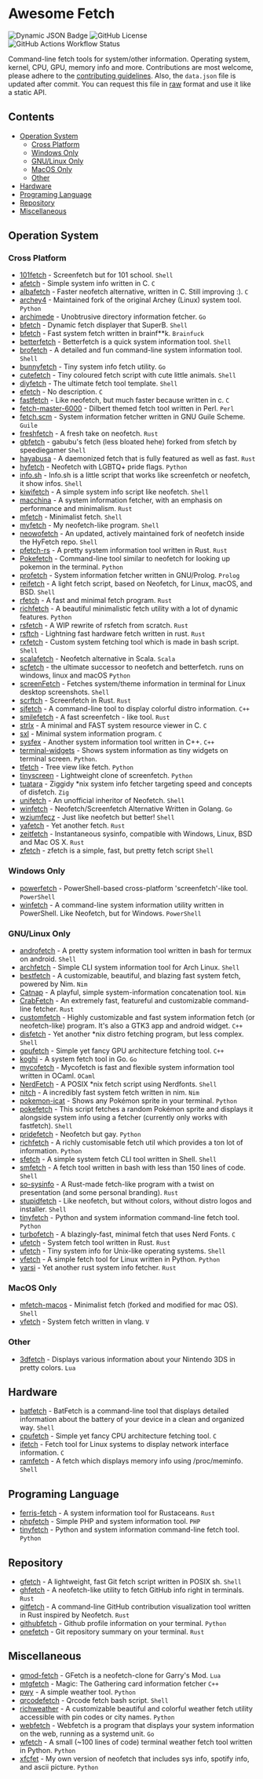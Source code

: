 # Awesome Fetch

![Dynamic JSON Badge](https://img.shields.io/badge/dynamic/json?url=https%3A%2F%2Fraw.githubusercontent.com%2Fbeucismis%2Fawesome-fetch%2Frefs%2Fheads%2Fmain%2Fdata.json&query=total&label=tools)
![GitHub License](https://img.shields.io/github/license/beucismis/awesome-fetch)
![GitHub Actions Workflow Status](https://img.shields.io/github/actions/workflow/status/beucismis/awesome-fetch/main.yml)

Command-line fetch tools for system/other information. Operating system, kernel, CPU, GPU, memory info and more. Contributions are most welcome, please adhere to the [contributing guidelines](CONTRIBUTING.md). Also, the `data.json` file is updated after commit. You can request this file in [raw](https://raw.githubusercontent.com/beucismis/awesome-fetch/refs/heads/main/data.json) format and use it like a static API.

## Contents

- [Operation System](#operation-system)
  - [Cross Platform](#cross-platform)
  - [Windows Only](#windows-only)
  - [GNU/Linux Only](#gnulinux-only)
  - [MacOS Only](#macos-only)
  - [Other](#other)
- [Hardware](#hardware)
- [Programing Language](#programing-language)
- [Repository](#repository)
- [Miscellaneous](#miscellaneous)

## Operation System

### Cross Platform

- [101fetch](https://github.com/salaaad2/101fetch) - Screenfetch but for 101 school. `Shell`
- [afetch](https://github.com/13-CF/afetch) - Simple system info written in C. `C`
- [albafetch](https://github.com/alba4k/albafetch) - Faster neofetch alternative, written in C. Still improving :). `C`
- [archey4](https://github.com/HorlogeSkynet/archey4) - Maintained fork of the original Archey (Linux) system tool. `Python`
- [archimede](https://github.com/gennaro-tedesco/archimede) - Unobtrusive directory information fetcher. `Go`
- [bfetch](https://github.com/NNBnh/bfetch) - Dynamic fetch displayer that SuperB. `Shell`
- [bfetch](https://github.com/xlsft/bfetch) - Fast system fetch written in brainf**k. `Brainfuck`
- [betterfetch](https://github.com/sctech-tr/betterfetch) - Betterfetch is a quick system information tool.  `Shell`
- [brofetch](https://github.com/ufuayk/brofetch) - A detailed and fun command-line system information tool. `Shell`
- [bunnyfetch](https://github.com/Rosettea/bunnyfetch) - Tiny system info fetch utility. `Go`
- [cutefetch](https://github.com/cybardev/cutefetch) - Tiny coloured fetch script with cute little animals. `Shell`
- [diyfetch](https://github.com/info-mono/diyfetch) - The ultimate fetch tool template. `Shell`
- [efetch](https://github.com/NoSequel/efetch) - No description. `C`
- [fastfetch](https://github.com/fastfetch-cli/fastfetch) - Like neofetch, but much faster because written in c. `C`
- [fetch-master-6000](https://github.com/anhsirk0/fetch-master-6000) - Dilbert themed fetch tool written in Perl. `Perl`
- [fetch.scm](https://github.com/KikyTokamuro/fetch.scm) - System information fetcher written in GNU Guile Scheme. `Guile`
- [freshfetch](https://github.com/K4rakara/freshfetch) - A fresh take on neofetch. `Rust`
- [gbfetch](https://github.com/GabubuAvailable/gbfetch) - gabubu's fetch (less bloated hehe) forked from sfetch by speediegamer `Shell`
- [hayabusa](https://github.com/Notarin/hayabusa) - A daemonized fetch that is fully featured as well as fast. `Rust`
- [hyfetch](https://github.com/hykilpikonna/hyfetch) - Neofetch with LGBTQ+ pride flags. `Python`
- [info.sh](https://github.com/bc1bb/info.sh) - Info.sh is a little script that works like screenfetch or neofetch, it show infos. `Shell`
- [kiwifetch](https://github.com/Bitskiwi/kiwifetch) - A simple system info script like neofetch. `Shell`
- [macchina](https://github.com/Macchina-CLI/macchina) - A system information fetcher, with an emphasis on performance and minimalism. `Rust`
- [mfetch](https://github.com/rachelambda/mfetch) - Minimalist fetch. `Shell`
- [myfetch](https://github.com/Pippadi/myfetch) - My neofetch-like program. `Shell`
- [neowofetch](https://github.com/hykilpikonna/hyfetch#running-updated-original-neofetch) - An updated, actively maintained fork of neofetch inside the HyFetch repo. `Shell`
- [pfetch-rs](https://github.com/Gobidev/pfetch-rs) - A pretty system information tool written in Rust. `Rust`
- [Pokefetch](https://github.com/rmccorm4/Pokefetch) - Command-line tool similar to neofetch for looking up pokemon in the terminal. `Python`
- [profetch](https://github.com/RustemB/profetch) - System information fetcher written in GNU/Prolog. `Prolog`
- [reifetch](https://github.com/OkaVatti/reifetch) - A light fetch script, based on Neofetch, for Linux, macOS, and BSD. `Shell`
- [rfetch](https://github.com/kamui-fin/rfetch) - A fast and minimal fetch program. `Rust`
- [richfetch](https://github.com/Rizen54/richfetch) - A beautiful minimalistic fetch utility with a lot of dynamic features. `Python`
- [rsfetch](https://github.com/Phate6660/rsfetch) - A WIP rewrite of rsfetch from scratch. `Rust`
- [rsftch](https://github.com/charklie/rsftch) - Lightning fast hardware fetch written in rust. `Rust`
- [rxfetch](https://github.com/Mangeshrex/rxfetch) - Custom system fetching tool which is made in bash script. `Shell`
- [scalafetch](https://github.com/Phate6660/scalafetch) - Neofetch alternative in Scala. `Scala`
- [scfetch](https://github.com/sctech-tr/scfetch) - the ultimate successor to neofetch and betterfetch. runs on windows, linux and macOS `Python`
- [screenFetch](https://github.com/KittyKatt/screenFetch) - Fetches system/theme information in terminal for Linux desktop screenshots. `Shell`
- [scrftch](https://github.com/wezm/scrftch) - Screenfetch in Rust. `Rust`
- [sjfetch](https://github.com/855309/sjfetch) - A command-line tool to display colorful distro information. `C++`
- [smilefetch](https://github.com/ashedapuppy/smilefetch) -  A fast screenfetch - like tool. `Rust`
- [strlx](https://github.com/stx3plus1/strlx) -  A minimal and FAST system resource viewer in C. `C`
- [sxl](https://github.com/stx3plus1/sxl) - Minimal system information program. `C`
- [sysfex](https://github.com/mehedirm6244/sysfex) - Another system information tool written in C++. `C++`
- [terminal-widgets](https://github.com/imegeek/terminal-widgets) - Shows system information as tiny widgets on terminal screen. `Python`.
- [tfetch](https://github.com/EndOfLine-py/tfetch) - Tree view like fetch. `Python`
- [tinyscreen](https://github.com/pbkangafoo/tinyscreen) - Lightweight clone of screenfetch. `Python`
- [tuatara](https://github.com/q60/tuatara) - Ziggidy \*nix system info fetcher targeting speed and concepts of disfetch. `Zig`
- [unifetch](https://github.com/nmimusic/unifetch) - An unofficial inheritor of Neofetch. `Shell`
- [winfetch](https://github.com/M4cs/winfetch) - Neofetch/Screenfetch Alternative Written in Golang. `Go`
- [wziumfecz](https://github.com/workonfire/wziumfecz) -  Just like neofetch but better! `Shell`
- [yafetch](https://github.com/yrwq/yafetch) - Yet another fetch. `Rust`
- [zeitfetch](https://github.com/nidnogg/zeitfetch) - Instantaneous sysinfo, compatible with Windows, Linux, BSD and Mac OS X. `Rust`
- [zfetch](https://github.com/emilydaemon/zfetch) - zfetch is a simple, fast, but pretty fetch script `Shell`

### Windows Only

- [powerfetch](https://github.com/jantari/powerfetch) - PowerShell-based cross-platform 'screenfetch'-like tool. `PowerShell`
- [winfetch](https://github.com/lptstr/winfetch) - A command-line system information utility written in PowerShell. Like Neofetch, but for Windows. `PowerShell`

### GNU/Linux Only

- [androfetch](https://github.com/laraib07/androfetch) - A pretty system information tool written in bash for termux on android. `Shell`
- [archfetch](https://github.com/xxczaki/archfetch) - Simple CLI system information tool for Arch Linux. `Shell`
- [bestfetch](https://gitlab.com/Maxb0tbeep/bestfetch) - A customizable, beautiful, and blazing fast system fetch, powered by Nim. `Nim`
- [Catnap](https://github.com/iinsertNameHere/catnap) - A playful, simple system-information concatenation tool. `Nim`
- [CrabFetch](https://github.com/LivacoNew/CrabFetch) - An extremely fast, featureful and customizable command-line fetcher. `Rust`
- [customfetch](https://github.com/Toni500github/customfetch) - Highly customizable and fast system information fetch (or neofetch-like) program. It's also a GTK3 app and android widget. `C++`
- [disfetch](https://github.com/q60/disfetch) - Yet another \*nix distro fetching program, but less complex. `Shell`
- [gpufetch](https://github.com/Dr-Noob/gpufetch) - Simple yet fancy GPU architecture fetching tool. `C++`
- [koghi](https://github.com/if-not-nil/koghi) - A system fetch tool in Go. `Go`
- [mycofetch](https://github.com/orest58008/mycofetch) - Mycofetch is fast and flexible system information tool written in OCaml. `OCaml`
- [NerdFetch](https://codeberg.org/thatonecalculator/NerdFetch) - A POSIX \*nix fetch script using Nerdfonts. `Shell`
- [nitch](https://github.com/ssleert/nitch) - A incredibly fast system fetch written in nim. `Nim`
- [pokemon-icat](https://github.com/aflaag/pokemon-icat) - Shows any Pokémon sprite in your terminal. `Python`
- [pokefetch](https://github.com/Discomanfulanito/pokefetch) - This script fetches a random Pokémon sprite and displays it alongside system info using a fetcher (currently only works with fastfetch). `Shell`
- [pridefetch](https://github.com/cartoon-raccoon/pridefetch) - Neofetch but gay. `Python`
- [richfetch](https://github.com/Rizen54/richfetch) - A richly customisable fetch util which provides a ton lot of information. `Python`
- [sfetch](https://github.com/Frolleks/sfetch) - A simple system fetch CLI tool written in Shell. `Shell`
- [smfetch](https://github.com/agahemir/smfetch) - A fetch tool written in bash with less than 150 lines of code. `Shell`
- [so-sysinfo](https://github.com/solaaradotnet/so-sysinfo) - A Rust-made fetch-like program with a twist on presentation (and some personal branding). `Rust`
- [stupidfetch](https://github.com/000rosiu/stupidfetch) - Like neofetch, but without colors, without distro logos and installer. `Shell`
- [tinyfetch](https://github.com/beucismis/tinyfetch) - Python and system information command-line fetch tool. `Python`
- [turbofetch](https://github.com/ajTronic/turbofetch) - A blazingly-fast, minimal fetch that uses Nerd Fonts. `C`
- [ufetch](https://github.com/tyroruyk/ufetch) - System fetch tool written in Rust. `Rust`
- [ufetch](https://gitlab.com/jschx/ufetch) - Tiny system info for Unix-like operating systems. `Shell`
- [vfetch](https://github.com/Lorago/vfetch) - A simple fetch tool for Linux written in Python. `Python`
- [yarsi](https://github.com/LinuxNerdBTW/yarsi) - Yet another rust system info fetcher. `Rust`

### MacOS Only

- [mfetch-macos](https://github.com/TechWiz-3/mfetch-macos) - Minimalist fetch (forked and modified for mac OS). `Shell`
- [vfetch](https://github.com/carlosqsilva/vfetch) - System fetch written in vlang. `V`

### Other

- [3dfetch](https://github.com/aliceinpalth/3dfetch) - Displays various information about your Nintendo 3DS in pretty colors. `Lua`

## Hardware

- [batfetch](https://github.com/ashish-kus/batfetch) - BatFetch is a command-line tool that displays detailed information about the battery of your device in a clean and organized way. `Shell`
- [cpufetch](https://github.com/Dr-Noob/cpufetch) - Simple yet fancy CPU architecture fetching tool. `C`
- [ifetch](https://github.com/deivshon/ifetch) - Fetch tool for Linux systems to display network interface information. `C`
- [ramfetch](https://codeberg.org/jahway603/ramfetch) - A fetch which displays memory info using /proc/meminfo. `Shell`

## Programing Language

- [ferris-fetch](https://github.com/irevenko/ferris-fetch) - A system information tool for Rustaceans. `Rust`
- [phpfetch](https://github.com/efectn/phpfetch) - Simple PHP and system information tool. `PHP`
- [tinyfetch](https://github.com/beucismis/tinyfetch) - Python and system information command-line fetch tool. `Python`

## Repository

- [gfetch](https://github.com/kiedtl/gfetch) - A lightweight, fast Git fetch script written in POSIX sh. `Shell`
- [ghfetch](https://github.com/SafarSoFar/ghfetch) - A neofetch-like utility to fetch GitHub info right in terminals. `Rust`
- [gitfetch](https://github.com/FabricSoul/gitfetch) - A command-line GitHub contribution visualization tool written in Rust inspired by Neofetch. `Rust`
- [githubfetch](https://github.com/isa-programmer/githubfetch) - Github profile information on your terminal. `Python`
- [onefetch](https://github.com/o2sh/onefetch) - Git repository summary on your terminal. `Rust`

## Miscellaneous

- [gmod-fetch](https://github.com/garryspins/gmod-fetch) - GFetch is a neofetch-clone for Garry's Mod. `Lua`
- [mtgfetch](https://github.com/monteluka/mtgfetch) - Magic: The Gathering card information fetcher `C++`
- [pwy](https://github.com/egargo/pwygit) - A simple weather tool. `Python`
- [qrcodefetch](https://codeberg.org/ldm/qrcodefetch) - Qrcode fetch bash script. `Shell`
- [richweather](https://github.com/Rizen54/richweather) - A customizable beautiful and colorful weather fetch utility accessible with pin codes or city names. `Python`
- [webfetch](https://github.com/ensomnatt/webfetch) - Webfetch is a program that displays your system information on the web, running as a systemd unit. `Go` 
- [wfetch](https://github.com/igormako/wfetch) - A small (~100 lines of code) terminal weather fetch tool written in Python. `Python`
- [xfcfet](https://github.com/xfcisco/xfcfet) - My own version of neofetch that includes sys info, spotify info, and ascii picture. `Python`
